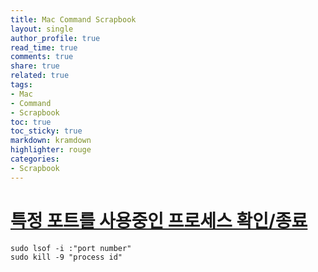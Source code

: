 ```yaml
---
title: Mac Command Scrapbook
layout: single
author_profile: true
read_time: true
comments: true
share: true
related: true
tags:
- Mac
- Command
- Scrapbook
toc: true
toc_sticky: true
markdown: kramdown
highlighter: rouge
categories:
- Scrapbook
---
```


# [특정 포트를 사용중인 프로세스 확인/종료](https://new93helloworld.tistory.com/138)
```shell
sudo lsof -i :"port number"
sudo kill -9 "process id"                                                                                  
```
